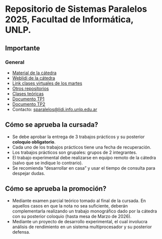 # Repositorio de Sistemas Paralelos 2025, Facultad de Informática, UNLP.

## Importante

### General

- [Material de la cátedra](https://ideas.info.unlp.edu.ar/sistemas-paralelos-2025/Contents/Material/View/Show?idCourseTool=30e0e6e4-27f5-11e6-b67b-9e71128cae77)
- [Weblidi de la cátedra](https://weblidi.info.unlp.edu.ar/catedras/paralela/index.html)
- [Link clases virtuales de los martes](https://infolp.webex.com/infolp/j.php?MTID=m1cea8162413ac7baf8a09f2b1f02306e)
- [Otros repositorios](https://github.com/search?q=sistemas+paralelos+unlp&type=repositories&s=updated&o=desc)
- [Clases teóricas](https://youtube.com/playlist?list=PLDJU8kNAPOn9P_5xHTw9uGac2VIpuQwkY&si=7x3C2Ij3boeq3pGO)
- [Documento TP1](https://docs.google.com/document/d/1sY2X6lVUpQkRKpv-6spbJA3YMryvHexqKmXvl0BUPf0/edit?usp=sharing)
- [Documento TP2](https://docs.google.com/document/d/1bxbW4ktR9I1k8O2KXF2efyOUTyFVjMSDtIdsOsV2LnM/edit?usp=sharing)
- Contacto: sparalelos@lidi.info.unlp.edu.ar

## Cómo se aprueba la cursada?

- Se debe aprobar la entrega de 3 trabajos prácticos y su posterior **coloquio obligatorio**.
- Cada uno de los trabajos prácticos tiene una fecha de recuperación.
- Los trabajos prácticos son grupales: grupos de 2 integrantes.
- El trabajo experimental debe realizarse en equipo remoto de la cátedra (salvo que se indique lo contrario).
- Se recomienda “desarrollar en casa” y usar el tiempo de consulta para despejar dudas.

## Cómo se aprueba la promoción?

- Mediante examen parcial teórico tomado al final de la cursada. En aquellos casos en que la nota no sea suficiente, deberán complementarla realizando un trabajo monográfico dado por la cátedra con su posterior coloquio (hasta mesa de Marzo de 2026).
- Mediante un proyecto de desarrollo experimental, el cual involucra análisis de rendimiento en un sistema multiprocesador y su posterior defensa.
